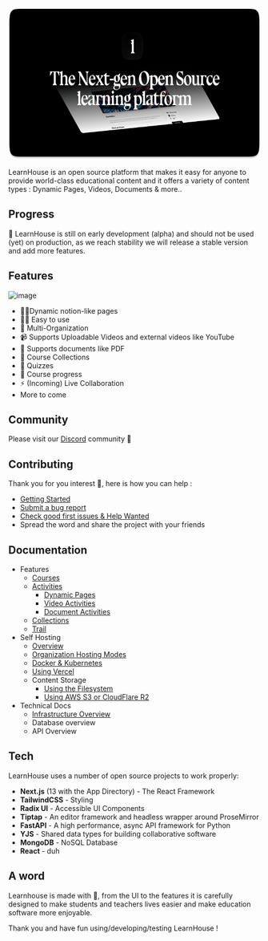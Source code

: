 <p align="center">
  <a href="https://learnhouse.app">
    <img src=".github/images/readme.png" height="300">
  </a>
</p>

LearnHouse is an open source platform that makes it easy for anyone to provide world-class educational content and it offers a variety of content types : Dynamic Pages, Videos, Documents & more..

## Progress

🚧 LearnHouse is still on early development (alpha) and should not be used (yet) on production, as we reach stability we will release a stable version and add more features.

## Features

![image](https://github.com/learnhouse/learnhouse/assets/29493708/03cdbafd-6ed8-40da-8a41-70a5a63f3c56)
- 📄✨Dynamic notion-like pages
- 👨‍🎓 Easy to use
- 👥 Multi-Organization
- 📹 Supports Uploadable Videos and external videos like YouTube
- 📄 Supports documents like PDF
- 🍱 Course Collections
- 🙋 Quizzes
- 👟 Course progress
- ⚡ (Incoming) Live Collaboration
- More to come

## Community

Please visit our [Discord](https://discord.gg/CMyZjjYZ6x) community 👋

## Contributing

Thank you for you interest 💖, here is how you can help :

- [Getting Started](/CONTRIBUTING.md)
- [Submit a bug report](https://github.com/learnhouse/learnhouse/issues/new?assignees=&labels=bug%2Ctriage&projects=&template=bug.yml&title=%5BBug%5D%3A+)
- [Check good first issues & Help Wanted](https://github.com/learnhouse/learnhouse/issues?q=is%3Aopen+is%3Aissue+label%3A%22good+first+issue%22+label%3A%22help+wanted%22)
- Spread the word and share the project with your friends

## Documentation

- Features
  - [Courses](https://docs.learnhouse.app/features/courses)
  - [Activities](https://docs.learnhouse.app/features/activities)
    - [Dynamic Pages](https://docs.learnhouse.app/features/activities/dynamic-pages)
    - [Video Activities](https://docs.learnhouse.app/features/activities/video)
    - [Document Activities](https://docs.learnhouse.app/features/activities/documents)
  - [Collections](https://docs.learnhouse.app/features/collections)
  - [Trail](https://docs.learnhouse.app/features/trail)
- Self Hosting
  - [Overview](https://docs.learnhouse.app/technical-docs/self-hosting/overview)
  - [Organization Hosting Modes](https://docs.learnhouse.app/technical-docs/self-hosting/organization-hosting-modes)
  - [Docker & Kubernetes](https://docs.learnhouse.app/technical-docs/self-hosting/docker-and-kube)
  - [Using Vercel](https://docs.learnhouse.app/technical-docs/self-hosting/vercel)
  - Content Storage
    - [Using the Filesystem](https://docs.learnhouse.app/technical-docs/self-hosting/content-storage/filesystem)
    - [Using AWS S3 or CloudFlare R2](https://docs.learnhouse.app/technical-docs/self-hosting/content-storage/s3)
- Technical Docs
  - [Infrastructure Overview](https://docs.learnhouse.app/technical-docs/infra-overview)
  - Database overview
  - API Overview

## Tech

LearnHouse uses a number of open source projects to work properly:

- **Next.js** (13 with the App Directory) - The React Framework
- **TailwindCSS** - Styling
- **Radix UI** - Accessible UI Components
- **Tiptap** - An editor framework and headless wrapper around ProseMirror
- **FastAPI** - A high performance, async API framework for Python
- **YJS** - Shared data types for building collaborative software
- **MongoDB** - NoSQL Database
- **React** - duh

## A word

Learnhouse is made with 💜, from the UI to the features it is carefully designed to make students and teachers lives easier and make education software more enjoyable.

Thank you and have fun using/developing/testing LearnHouse !
